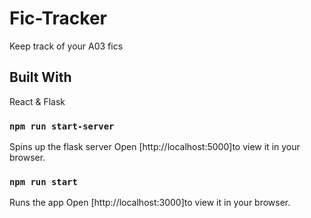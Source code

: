 # Fic-Tracker

Keep track of your A03 fics

## Built With

React & Flask

### `npm run start-server`

Spins up the flask server
Open [http://localhost:5000]to view it in your browser.

### `npm run start`

Runs the app
Open [http://localhost:3000]to view it in your browser.
